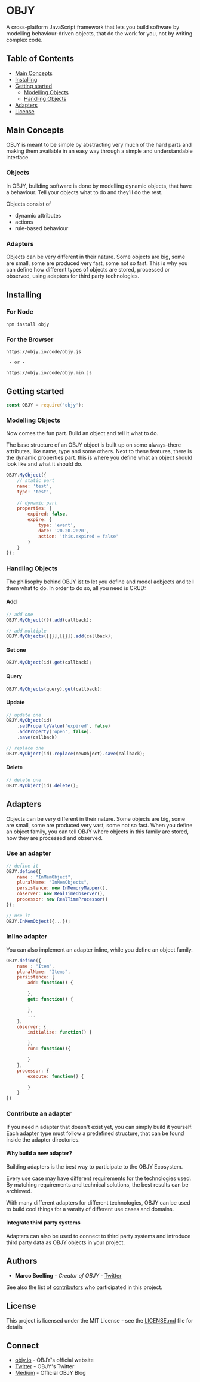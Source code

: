 # OBJY

A cross-platform JavaScript framework that lets you build software by modelling behaviour-driven objects, that do the work for you, not by writing complex code. 

## Table of Contents

- [Main Concepts](#Main-concepts)
- [Installing](#installing)
- [Getting started](#Getting-started)
	- [Modelling Objects](#Modelling-Objects)
	- [Handling Objects](#Handling-Objects)
- [Adapters](#Adapters)
- [License](#license)

## Main Concepts

OBJY is meant to be simple by abstracting very much of the hard parts and making them available in an easy way through a simple and understandable interface.

### Objects

In OBJY, building software is done by modelling dynamic objects, that have a behaviour. Tell your objects what to do and they'll do the rest.

Objects consist of

- dynamic attributes
- actions
- rule-based behaviour


### Adapters

Objects can be very different in their nature. Some objects are big, some are small, some are produced very fast, some not so fast.
This is why you can define how different types of objects are stored, processed or observed, using adapters for third party technologies.


## Installing

### For Node

```shell
npm install objy
```

### For the Browser


```shell
https://objy.io/code/objy.js

 - or -

https://objy.io/code/objy.min.js
```



## Getting started


```javascript
const OBJY = require('objy');
```

### Modelling Objects

Now comes the fun part. Build an object and tell it what to do.

The base structure of an OBJY object is built up on some always-there attributes, like name, type and some others. Next to these features, there is the dynamic properties part. this is where you define what an object should look like and what it should do.

```javascript
OBJY.MyObject({
	// static part
	name: 'test',
	type: 'test',
	
	// dynamic part
	properties: {
		expired: false,
		expire: {
			type: 'event',
			date: '20.20.2020',
			action: 'this.expired = false'
		}
	}
});
```


### Handling Objects

The philisophy behind OBJY ist to let you define and model aobjects and tell them what to do. In order to do so, all you need is CRUD:

#### Add

```javascript
// add one
OBJY.MyObject({}).add(callback);

// add multiple
OBJY.MyObjects([{}],[{}]).add(callback);
```

#### Get one
```javascript
OBJY.MyObject(id).get(callback);
```

#### Query

```javascript
OBJY.MyObjects(query).get(callback);
```

#### Update

```javascript
// update one
OBJY.MyObject(id)
	.setPropertyValue('expired', false)
	.addProperty('open', false).
	.save(callback)

// replace one
OBJY.MyObject(id).replace(newObject).save(callback);
```

#### Delete

```javascript
// delete one
OBJY.MyObject(id).delete();
```


## Adapters

Objects can be very different in their nature. Some objects are big, some are small, some are produced very vast, some not so fast.
When you define an object family, you can tell OBJY where objects in this family are stored, how they are processed and observed.

### Use an adapter

```javascript
// define it
OBJY.define({
	name : "InMemObject",
	pluralName: "InMemObjects",
	persistence: new InMemoryMapper(),
	observer: new RealTimeObserver(),
	processor: new RealTimeProcessor()
});

// use it
OBJY.InMemObject({...});
```

### Inline adapter

You can also implement an adapter inline, while you define an object family.

```javascript
OBJY.define({
	name : "Item",
	pluralName: "Items",
	persistence: {
		add: function() {

		},
		get: function() {

		},
		...
	},
	observer: {
		initialize: function() {

		},
		run: function(){

		}
	},
	processor: {
		execute: function() {

		}
	}
})
```

### Contribute an adapter

If you need n adapter that doesn't exist yet, you can simply build it yourself. Each adapter type must follow a predefined structure, that can be found inside the adapter directories. 

#### Why build a new adapter?

Building adapters is the best way to participate to the OBJY Ecosystem. 

Every use case may have different requirements for the technologies used. By matching requirements and technical solutions, the best results can be archieved.

With many different adapters for different technologies, OBJY can be used to build cool things  for a varaity of different use cases and domains.

#### Integrate third party systems

Adapters can also be used to connect to third party systems and introduce third party data as OBJY objects in your project.


## Authors

* **Marco Boelling** - *Creator of OBJY* - [Twitter](https://twitter.com/marcoboelling)

See also the list of [contributors](https://github.com/your/project/contributors) who participated in this project.

## License

This project is licensed under the MIT License - see the [LICENSE.md](LICENSE.md) file for details

## Connect

* [objy.io](https://objy.io) - OBJY's official website
* [Twitter](https://www.twitter.com/objyio) - OBJY's Twitter
* [Medium](https://medium.com/objy-io) - Official OBJY Blog

